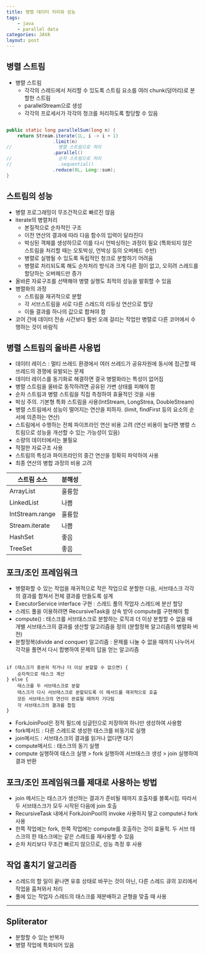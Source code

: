 ```yaml
---
title: 병렬 데이터 처리와 성능
tags: 
    - java
    - parallel data
categories: JAVA
layout: post
---
```


## 병렬 스트림
- 병렬 스트림
    - 각각의 스레드에서 처리할 수 있도록 스트림 요소를 여러 chunk(덩어리)로 분할한 스트림
    - parallelStream으로 생성
    - 각각의 프로세서가 각각의 청크를 처리하도록 할당할 수 있음

```java

public static long parallelSum(long n) {
    return Stream.iterate(1L, i -> i + 1)
                 .limit(n)
//                 병렬 스트림으로 처리
                 .parallel()
//                 순차 스트림으로 처리
//                 .sequential()
                 .reduce(0L, Long::sum);
}

```

## 스트림의 성능
- 병렬 프로그래밍이 무조건적으로 빠르진 않음
- iterate의 병렬처리
    - 본질적으로 순차적인 구조
    - 이전 연산의 결과에 따라 다음 함수의 입력이 달라진다
    - 박싱된 객체를 생성하므로 이를 다시 언박싱하는 과정이 필요 (특화되지 않은 스트림을 처리할 때는 오토박싱, 언박싱 등의 오버헤드 수반)
    - 병렬로 실행될 수 있도록 독립적인 청크로 분할하기 어려움
    - 병렬로 처리되도록 해도 순차처리 방식과 크게 다른 점이 없고, 오히려 스레드를 할당하는 오버헤드만 증가
- 올바른 자료구조를 선택해야 병렬 실행도 최적의 성능을 발휘할 수 있음
- 병렬화의 과정
    - 스트림을 재귀적으로 분할
    - 각 서브스트림을 서로 다른 스레드의 리듀싱 연산으로 할당
    - 이들 결과를 하나의 값으로 합쳐야 함
- 코어 간에 데이터 전송 시간보다 훨씬 오래 걸리는 작업만 병렬로 다른 코어에서 수행하는 것이 바람직


## 병렬 스트림의 올바른 사용법
- 데이터 레이스 : 멀티 쓰레드 환경에서 여러 쓰레드가 공유자원에 동시에 접근할 때 쓰레드의 경쟁에 유발되는 문제
- 데이터 레이스를 동기화로 해결하면 결국 병렬화라는 특성이 없어짐
- 병렬 스트림을 올바로 동작하려면 공유된 가변 상태를 피해야 함
- 순차 스트림과 병렬 스트림을 직접 측정하여 효율적인 것을 사용
- 박싱 주의. 기본형 특화 스트림을 사용(IntStream, LongStrea, DoubleStream)
- 병렬 스트림에서 성능이 떨어지는 연산을 피하자. (limit, findFirst 등의 요소의 순서에 의존하는 연산)
- 스트림에서 수행하는 전체 파이프라인 연산 비용 고려 (연산 비용이 높다면 병렬 스트림으로 성능을 개선할 수 있는 가능성이 있음)
- 소량의 데이터에서는 불필요
- 적절한 자료구조 사용
- 스트림의 특성과 파이프라인의 중간 연산을 정확히 파악하여 사용
- 최종 연산의 병합 과정의 비용 고려

스트림 소스 | 분해성
--- | ---
ArrayList | 훌륭함
LinkedList | 나쁨
IntStream.range | 훌륭함
Stream.iterate | 나쁨
HashSet | 좋음
TreeSet | 좋음


## 포크/조인 프레임워크
- 병렬화할 수 있는 작업을 재귀적으로 작은 작업으로 분할한 다음, 서브태스크 각각의 결과를 합쳐서 전체 결과를 만들도록 설계
- ExecutorService interface 구현 : 스레드 풀의 작업자 스레드에 분산 할당
- 스레드 풀을 이용하려면 RecursiveTask<R>을 상속 받아 compute를 구현해야 함
- compute() : 태스크를 서브태스크로 분할하는 로직과 더 이상 분할할 수 없을 때 개별 서브태스크의 결과를 생산할 알고리즘을 정의 (분할정복 알고리즘의 병렬화 버전)
- 분할정복(divide and conquer) 알고리즘 : 문제를 나눌 수 없을 때까지 나누어서 각각을 풀면서 다시 합병하여 문제의 답을 얻는 알고리즘

```

if (태스크가 충분히 작거나 더 이상 분할할 수 없으면) {
    순차적으로 태스크 계산
} else {
    태스크를 두 서브태스크로 분할
    태스크가 다시 서브태스크로 분할되도록 이 메서드를 재귀적으로 호출
    모든 서브태스크의 연산이 완료될 때까지 기다림
    각 서브태스크의 결과를 합침
}

```

- ForkJoinPool은 정적 필드에 싱글턴으로 저장하여 하나만 생성하여 사용함
- fork메서드 : 다른 스레드로 생성한 태스크를 비동기로 실행
- join메서드 : 서브태스크의 결과를 읽거나 없다면 대기
- compute메서드 : 태스크의 동기 실행
- compute 실행하여 태스크 실행 > fork 실행하여 서브태스크 생성 > join 실행하여 결과 반환 


## 포크/조인 프레임워크를 제대로 사용하는 방법
- join 메서드는 태스크가 생산하는 결과가 준비될 때까지 호출자를 블록시킴. 따라서 두 서브태스크가 모두 시작된 다음에 join 호출
- RecursiveTask 내에서 ForkJoinPool의 invoke 사용하지 말고 compute나 fork 사용
- 한쪽 작업에는 fork, 한쪽 작업에는 compute를 호출하는 것이 효율적. 두 서브 태스크의 한 태스크에는 같은 스레드를 재사용할 수 있음
- 순차 처리보다 무조건 빠르지 않으므로, 성능 측정 후 사용

## 작업 훔치기 알고리즘
- 스레드의 할 일이 끝나면 유휴 상태로 바꾸는 것이 아닌, 다른 스레드 큐의 꼬리에서 작업을 훔쳐와서 처리
- 풀에 있는 작업자 스레드의 태스크를 재분배하고 균형을 맞출 때 사용

---

## Spliterator
- 분할할 수 있는 반복자
- 병렬 작업에 특화되어 있음